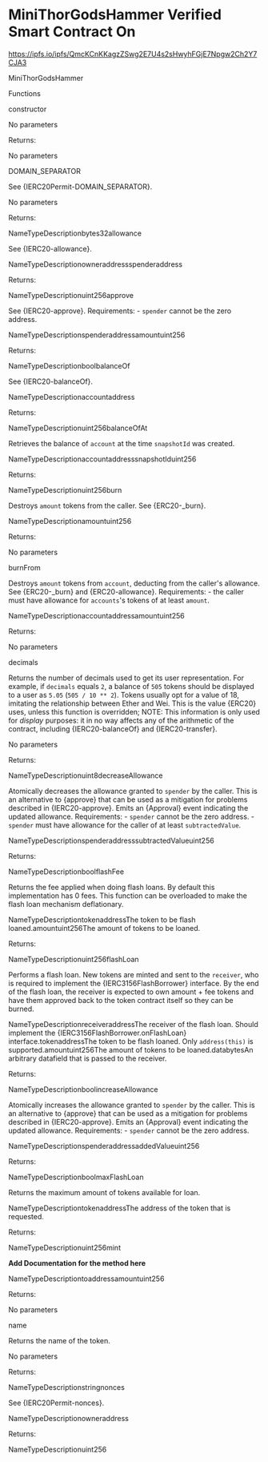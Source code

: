 # MiniThorGodsHammer Verified Smart Contract On
https://ipfs.io/ipfs/QmcKCnKKagzZSwg2E7U4s2sHwyhFGjE7Npgw2Ch2Y7CJA3

MiniThorGodsHammer

Functions

constructor

No parameters

Returns:

No parameters

DOMAIN_SEPARATOR

See {IERC20Permit-DOMAIN_SEPARATOR}.

No parameters

Returns:

NameTypeDescriptionbytes32allowance

See {IERC20-allowance}.

NameTypeDescriptionowneraddressspenderaddress

Returns:

NameTypeDescriptionuint256approve

See {IERC20-approve}. Requirements: - `spender` cannot be the zero address.

NameTypeDescriptionspenderaddressamountuint256

Returns:

NameTypeDescriptionboolbalanceOf

See {IERC20-balanceOf}.

NameTypeDescriptionaccountaddress

Returns:

NameTypeDescriptionuint256balanceOfAt

Retrieves the balance of `account` at the time `snapshotId` was created.

NameTypeDescriptionaccountaddresssnapshotIduint256

Returns:

NameTypeDescriptionuint256burn

Destroys `amount` tokens from the caller. See {ERC20-_burn}.

NameTypeDescriptionamountuint256

Returns:

No parameters

burnFrom

Destroys `amount` tokens from `account`, deducting from the caller's allowance. See {ERC20-_burn} and {ERC20-allowance}. Requirements: - the caller must have allowance for ``accounts``'s tokens of at least `amount`.

NameTypeDescriptionaccountaddressamountuint256

Returns:

No parameters

decimals

Returns the number of decimals used to get its user representation. For example, if `decimals` equals `2`, a balance of `505` tokens should be displayed to a user as `5.05` (`505 / 10 ** 2`). Tokens usually opt for a value of 18, imitating the relationship between Ether and Wei. This is the value {ERC20} uses, unless this function is overridden; NOTE: This information is only used for _display_ purposes: it in no way affects any of the arithmetic of the contract, including {IERC20-balanceOf} and {IERC20-transfer}.

No parameters

Returns:

NameTypeDescriptionuint8decreaseAllowance

Atomically decreases the allowance granted to `spender` by the caller. This is an alternative to {approve} that can be used as a mitigation for problems described in {IERC20-approve}. Emits an {Approval} event indicating the updated allowance. Requirements: - `spender` cannot be the zero address. - `spender` must have allowance for the caller of at least `subtractedValue`.

NameTypeDescriptionspenderaddresssubtractedValueuint256

Returns:

NameTypeDescriptionboolflashFee

Returns the fee applied when doing flash loans. By default this implementation has 0 fees. This function can be overloaded to make the flash loan mechanism deflationary.

NameTypeDescriptiontokenaddressThe token to be flash loaned.amountuint256The amount of tokens to be loaned.

Returns:

NameTypeDescriptionuint256flashLoan

Performs a flash loan. New tokens are minted and sent to the `receiver`, who is required to implement the {IERC3156FlashBorrower} interface. By the end of the flash loan, the receiver is expected to own amount + fee tokens and have them approved back to the token contract itself so they can be burned.

NameTypeDescriptionreceiveraddressThe receiver of the flash loan. Should implement the {IERC3156FlashBorrower.onFlashLoan} interface.tokenaddressThe token to be flash loaned. Only `address(this)` is supported.amountuint256The amount of tokens to be loaned.databytesAn arbitrary datafield that is passed to the receiver.

Returns:

NameTypeDescriptionboolincreaseAllowance

Atomically increases the allowance granted to `spender` by the caller. This is an alternative to {approve} that can be used as a mitigation for problems described in {IERC20-approve}. Emits an {Approval} event indicating the updated allowance. Requirements: - `spender` cannot be the zero address.

NameTypeDescriptionspenderaddressaddedValueuint256

Returns:

NameTypeDescriptionboolmaxFlashLoan

Returns the maximum amount of tokens available for loan.

NameTypeDescriptiontokenaddressThe address of the token that is requested.

Returns:

NameTypeDescriptionuint256mint

**Add Documentation for the method here**

NameTypeDescriptiontoaddressamountuint256

Returns:

No parameters

name

Returns the name of the token.

No parameters

Returns:

NameTypeDescriptionstringnonces

See {IERC20Permit-nonces}.

NameTypeDescriptionowneraddress

Returns:

NameTypeDescriptionuint256
